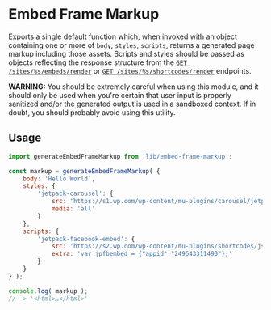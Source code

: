 Embed Frame Markup
==================

Exports a single default function which, when invoked with an object containing one or more of `body`, `styles`, `scripts`, returns a generated page markup including those assets. Scripts and styles should be passed as objects reflecting the response structure from the [`GET /sites/%s/embeds/render`](https://developer.wordpress.com/docs/api/1.1/get/sites/%24site/embeds/render/) or [`GET /sites/%s/shortcodes/render`](https://developer.wordpress.com/docs/api/1.1/get/sites/%24site/shortcodes/render/) endpoints.

__WARNING:__ You should be extremely careful when using this module, and it should only be used when you're certain that user input is properly sanitized and/or the generated output is used in a sandboxed context. If in doubt, you should probably avoid using this utility.

## Usage

```js
import generateEmbedFrameMarkup from 'lib/embed-frame-markup';

const markup = generateEmbedFrameMarkup( {
	body: 'Hello World',
	styles: {
		'jetpack-carousel': {
			src: 'https://s1.wp.com/wp-content/mu-plugins/carousel/jetpack-carousel.css?m=1458924076h&ver=20120629',
			media: 'all'
		}
	},
	scripts: {
		'jetpack-facebook-embed': {
			src: 'https://s2.wp.com/wp-content/mu-plugins/shortcodes/js/facebook.js?ver',
			extra: 'var jpfbembed = {"appid":"249643311490"};'
		}
	}
} );

console.log( markup );
// -> '<html>…</html>'
```
